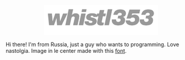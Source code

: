 <p align="center">
<img src="oie_6hdLWC8f0l6R.png">
</p>

Hi there! I'm from Russia, just a guy who wants to programming. Love nastolgia. Image in le center made with this [font](https://www.wfonts.com/font/microsoft-logo).
